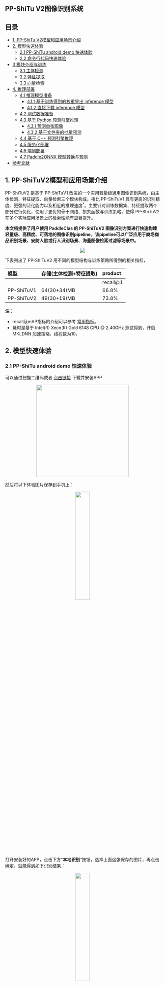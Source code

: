 ## PP-ShiTu V2图像识别系统

## 目录

- [1. PP-ShiTu V2模型和应用场景介绍](#1-pp-shituv2模型和应用场景介绍)
- [2. 模型快速体验](#2-模型快速体验)
  - [2.1 PP-ShiTu android demo 快速体验](#21-pp-shitu-android-demo-快速体验)
  - [2.2 命令行代码快速体验](#22-命令行代码快速体验)
- [3 模块介绍与训练](#3-模块介绍与训练)
  - [3.1 主体检测](#31-主体检测)
  - [3.2 特征提取](#32-特征提取)
  - [3.3 向量检索](#33-向量检索)
- [4. 推理部署](#4-推理部署)
  - [4.1 推理模型准备](#41-推理模型准备)
    - [4.1.1 基于训练得到的权重导出 inference 模型](#411-基于训练得到的权重导出-inference-模型)
    - [4.1.2 直接下载 inference 模型](#412-直接下载-inference-模型)
  - [4.2 测试数据准备](#42-测试数据准备)
  - [4.3 基于 Python 预测引擎推理](#43-基于-python-预测引擎推理)
    - [4.3.1 预测单张图像](#431-预测单张图像)
    - [4.3.2 基于文件夹的批量预测](#432-基于文件夹的批量预测)
  - [4.4 基于 C++ 预测引擎推理](#44-基于-c-预测引擎推理)
  - [4.5 服务化部署](#45-服务化部署)
  - [4.6 端侧部署](#46-端侧部署)
  - [4.7 Paddle2ONNX 模型转换与预测](#47-paddle2onnx-模型转换与预测)
- [参考文献](#参考文献)

## 1. PP-ShiTuV2模型和应用场景介绍

PP-ShiTuV2 是基于 PP-ShiTuV1 改进的一个实用轻量级通用图像识别系统，由主体检测、特征提取、向量检索三个模块构成，相比 PP-ShiTuV1 具有更高的识别精度、更强的泛化能力以及相近的推理速度<sup>*</sup>。主要针对训练数据集、特征提取两个部分进行优化，使用了更优的骨干网络、损失函数与训练策略，使得 PP-ShiTuV2 在多个实际应用场景上的检索性能有显著提升。

**本文档提供了用户使用 PaddleClas 的 PP-ShiTuV2 图像识别方案进行快速构建轻量级、高精度、可落地的图像识别pipeline。该pipeline可以广泛应用于商场商品识别场景、安防人脸或行人识别场景、海量图像检索过滤等场景中。**

<div align="center">
<img src="../../../images/structure.jpg" />
</div>

下表列出了 PP-ShiTuV2 用不同的模型结构与训练策略所得到的相关指标，

| 模型       | 存储(主体检测+特征提取) | product |
| :--------- | :---------------------- | :------------------ |
|            |                         | recall@1            |
| PP-ShiTuV1 | 64(30+34)MB             | 66.8%                 |
| PP-ShiTuV2 | 49(30+19)MB               | 73.8%                 |

**注：**
- recall及mAP指标的介绍可以参考 [常用指标](../../algorithm_introduction/ReID.md#22-常用指标)。
- 延时是基于 Intel(R) Xeon(R) Gold 6148 CPU @ 2.40GHz 测试得到，开启 MKLDNN 加速策略，线程数为10。

## 2. 模型快速体验

### 2.1 PP-ShiTu android demo 快速体验

可以通过扫描二维码或者 [点击链接](https://paddle-imagenet-models-name.bj.bcebos.com/demos/PP-ShiTu.apk) 下载并安装APP

<div align=center><img src="../../../images/quick_start/android_demo/PPShiTu_qrcode.png" width="300"/></div>

然后将以下体验图片保存到手机上：

<div align=center><img src="../../../images/recognition/drink_data_demo/test_images/nongfu_spring.jpeg" width=30% height=30% /></div>

打开安装好的APP，点击下方“**本地识别**”按钮，选择上面这张保存的图片，再点击确定，就能得到如下识别结果：

<div align=center><img src="../../../images/quick_start/android_demo/android_nongfu_spring.JPG" width=30% height=30%/></div>

更详细的说明参考[PP-ShiTu android demo功能说明](https://github.com/weisy11/PaddleClas/blob/develop/docs/zh_CN/quick_start/quick_start_recognition.md)

### 2.2 命令行代码快速体验

- 首先按照以下命令，安装paddlepaddle和faiss
  ```shell
  # 如果您的机器安装的是 CUDA9 或 CUDA10，请运行以下命令安装
  python3.7 -m pip install paddlepaddle-gpu -i https://mirror.baidu.com/pypi/simple

  # 如果您的机器是CPU，请运行以下命令安装
  python3.7 -m pip install paddlepaddle -i https://mirror.baidu.com/pypi/simple

  # 安装 faiss 库
  python3.7 -m pip install faiss-cpu==1.7.1post2
  ```

- 然后按照以下命令，安装paddleclas whl包
  ```shell
  # 进入到PaddleClas根目录下
  cd PaddleClas

  # 安装paddleclas
  python3.7 setup.py install
  ```

- 然后执行以下命令下载并解压好demo数据，最后执行命令体验索引库构建和图像识别

  ```shell
  # 下载并解压demo数据
  wget -nc https://paddle-imagenet-models-name.bj.bcebos.com/dygraph/rec/data/drink_dataset_v2.0.tar && tar -xf drink_dataset_v2.0.tar

  # 在命令行中构建索引库
  paddleclas --build_gallery=True --model_name="PP-ShiTuV2" \
  -o IndexProcess.image_root=./drink_dataset_v2.0/gallery/ \
  -o IndexProcess.index_dir=./drink_dataset_v2.0/index \
  -o IndexProcess.data_file=./drink_dataset_v2.0/gallery/drink_label.txt

  # 执行图像识别命令
  paddleclas --model_name=PP-ShiTuV2 --predict_type=shitu \
  -o Global.infer_imgs='./drink_dataset_v2.0/test_images/100.jpeg' \
  -o IndexProcess.index_dir='./drink_dataset_v2.0/index'
  ```

## 3 模块介绍与训练

### 3.1 主体检测

主体检测是目前应用非常广泛的一种检测技术，它指的是检测出图片中一个或者多个主体的坐标位置，然后将图像中的对应区域裁剪下来进行识别。主体检测是识别任务的前序步骤，输入图像经过主体检测后再进行识别，可以过滤复杂背景，有效提升识别精度。

考虑到检测速度、模型大小、检测精度等因素，最终选择 PaddleDetection 自研的轻量级模型 `PicoDet-LCNet_x2_5` 作为 PP-ShiTuV2 的主体检测模型

主体检测模型的数据集、训练、评估、推理等详细信息可以参考文档：[picodet_lcnet_x2_5_640_mainbody](../../training/PP-ShiTu/mainbody_detection.md)。

### 3.2 特征提取

特征提取是图像识别中的关键一环，它的作用是将输入的图片转化为固定维度的特征向量，用于后续的 [向量检索](./vector_search.md) 。考虑到特征提取模型的速度、模型大小、特征提取性能等因素，最终选择 PaddleClas 自研的 [`PPLCNetV2_base`](../ImageNet1k/PP-LCNetV2.md) 作为特征提取网络。相比 PP-ShiTuV1 所使用的 `PPLCNet_x2_5`， `PPLCNetV2_base` 基本保持了较高的分类精度，并减少了40%的推理时间<sup>*</sup>。

**注：** <sup>*</sup>推理环境基于 Intel(R) Xeon(R) Gold 6271C CPU @ 2.60GHz 硬件平台，OpenVINO 推理平台。

在实验过程中我们也发现可以对 `PPLCNetV2_base` 进行适当的改进，在保持速度基本不变的情况下，让其在识别任务中得到更高的性能，包括：去掉 `PPLCNetV2_base` 末尾的 `ReLU` 和 `FC`、将最后一个 stage(RepDepthwiseSeparable) 的 stride 改为1。

特征提取模型的数据集、训练、评估、推理等详细信息可以参考文档：[PPLCNetV2_base_ShiTu](../../training/PP-ShiTu/feature_extraction.md)。

### 3.3 向量检索

向量检索技术在图像识别、图像检索中应用比较广泛。其主要目标是对于给定的查询向量，在已经建立好的向量库中进行特征向量的相似度或距离计算，返回候选向量的相似度排序结果。

在 PP-ShiTuV2 识别系统中，我们使用了 [Faiss](https://github.com/facebookresearch/faiss) 向量检索开源库对此部分进行支持，其具有适配性好、安装方便、算法丰富、同时支持CPU与GPU的优点。

PP-ShiTuV2 系统中关于 Faiss 向量检索库的安装及使用可以参考文档：[vector search](../../deployment/PP-ShiTu/vector_search.md)。

## 4. 推理部署

### 4.1 推理模型准备
Paddle Inference 是飞桨的原生推理库， 作用于服务器端和云端，提供高性能的推理能力。相比于直接基于预训练模型进行预测，Paddle Inference可使用 MKLDNN、CUDNN、TensorRT 进行预测加速，从而实现更优的推理性能。更多关于 Paddle Inference 推理引擎的介绍，可以参考 [Paddle Inference官网教程](https://www.paddlepaddle.org.cn/documentation/docs/zh/guides/infer/inference/inference_cn.html)。

当使用 Paddle Inference 推理时，加载的模型类型为 inference 模型。本案例提供了两种获得 inference 模型的方法，如果希望得到和文档相同的结果，请选择 [直接下载 inference 模型](#412-直接下载-inference-模型) 的方式。

#### 4.1.1 基于训练得到的权重导出 inference 模型
- 主体检测模型权重导出请参考文档 [主体检测推理模型准备](../../training/PP-ShiTu/mainbody_detection.md#41-推理模型准备)，或者参照 [4.1.2](#412-直接下载-inference-模型) 直接下载解压即可。

- 特征提取模型权重导出可以参考以下命令：
  ```shell
  python3.7 tools/export_model.py \
  -c ./ppcls/configs/GeneralRecognitionV2/GeneralRecognitionV2_PPLCNetV2_base.yaml \
  -o Global.pretrained_model="https://paddle-imagenet-models-name.bj.bcebos.com/dygraph/rec/models/pretrain/PPShiTuV2/general_PPLCNetV2_base_pretrained_v1.0.pdparams" \
  -o Global.save_inference_dir=deploy/models/GeneralRecognitionV2_PPLCNetV2_base
  ```
  执行完该脚本后会在 `deploy/models/` 下生成 `GeneralRecognitionV2_PPLCNetV2_base` 文件夹，具有如下文件结构：

  ```log
  deploy/models/
  ├── GeneralRecognitionV2_PPLCNetV2_base
  │   ├── inference.pdiparams
  │   ├── inference.pdiparams.info
  │   └── inference.pdmodel
  ```

#### 4.1.2 直接下载 inference 模型

[4.1.1 小节](#411-基于训练得到的权重导出-inference-模型) 提供了导出 inference 模型的方法，此处提供我们导出好的 inference 模型，可以按以下命令，下载模型到指定位置解压进行体验。

```shell
cd deploy/models

# 下载主体检测inference模型并解压
wget -nc https://paddle-imagenet-models-name.bj.bcebos.com/dygraph/rec/models/inference/picodet_PPLCNet_x2_5_mainbody_lite_v1.0_infer.tar && tar -xf picodet_PPLCNet_x2_5_mainbody_lite_v1.0_infer.tar

# 下载特征提取inference模型并解压
wget -nc https://paddle-imagenet-models-name.bj.bcebos.com/dygraph/rec/models/inference/PP-ShiTuV2/general_PPLCNetV2_base_pretrained_v1.0_infer.tar && tar -xf general_PPLCNetV2_base_pretrained_v1.0_infer.tar
```

### 4.2 测试数据准备

准备好主体检测、特征提取模型之后，还需要准备作为输入的测试数据，可以执行以下命令下载并解压测试数据。

```shell
# 返回deploy
cd ../

# 下载测试数据drink_dataset_v2.0，并解压
wget -nc https://paddle-imagenet-models-name.bj.bcebos.com/dygraph/rec/data/drink_dataset_v2.0.tar && tar -xf drink_dataset_v2.0.tar
```

### 4.3 基于 Python 预测引擎推理

#### 4.3.1 预测单张图像

然后执行以下命令对单张图像 `./drink_dataset_v2.0/test_images/100.jpeg` 进行识别。

```shell
# 执行下面的命令使用 GPU 进行预测
python3.7 python/predict_system.py -c configs/inference_general.yaml -o Global.infer_imgs="./drink_dataset_v2.0/test_images/100.jpeg"

# 执行下面的命令使用 CPU 进行预测
python3.7 python/predict_system.py -c configs/inference_general.yaml -o Global.infer_imgs="./drink_dataset_v2.0/test_images/100.jpeg" -o Global.use_gpu=False
```

最终输出结果如下。

```log
[{'bbox': [437, 71, 660, 728], 'rec_docs': '元气森林', 'rec_scores': 0.7740249}, {'bbox': [221, 72, 449, 701], 'rec_docs': '元气森林', 'rec_scores': 0.6950992}, {'bbox': [794, 104, 979, 652], 'rec_docs': '元气森林', 'rec_scores': 0.6305153}]
```

#### 4.3.2 基于文件夹的批量预测

如果希望预测文件夹内的图像，可以直接修改配置文件中的 Global.infer_imgs 字段，也可以通过下面的 -o 参数修改对应的配置。

```shell
# 使用下面的命令使用 GPU 进行预测
python3.7 python/predict_system.py -c configs/inference_general.yaml -o Global.infer_imgs="./drink_dataset_v2.0/test_images"
# 使用下面的命令使用 CPU 进行预测
python3.7 python/predict_system.py -c configs/inference_general.yaml -o Global.infer_imgs="./drink_dataset_v2.0/test_images" -o Global.use_gpu=False
```

终端中会输出该文件夹内所有图像的分类结果，如下所示。

```log
...
[{'bbox': [0, 0, 600, 600], 'rec_docs': '红牛-强化型', 'rec_scores': 0.74081033}]
Inference: 120.39852142333984 ms per batch image
[{'bbox': [0, 0, 514, 436], 'rec_docs': '康师傅矿物质水', 'rec_scores': 0.6918598}]
Inference: 32.045602798461914 ms per batch image
[{'bbox': [138, 40, 573, 1198], 'rec_docs': '乐虎功能饮料', 'rec_scores': 0.68214047}]
Inference: 113.41428756713867 ms per batch image
[{'bbox': [328, 7, 467, 272], 'rec_docs': '脉动', 'rec_scores': 0.60406065}]
Inference: 122.04337120056152 ms per batch image
[{'bbox': [242, 82, 498, 726], 'rec_docs': '味全_每日C', 'rec_scores': 0.5428652}]
Inference: 37.95266151428223 ms per batch image
[{'bbox': [437, 71, 660, 728], 'rec_docs': '元气森林', 'rec_scores': 0.7740249}, {'bbox': [221, 72, 449, 701], 'rec_docs': '元气森林', 'rec_scores': 0.6950992}, {'bbox': [794, 104, 979, 652], 'rec_docs': '元气森林', 'rec_scores': 0.6305153}]
...
```

其中 `bbox` 表示检测出的主体所在位置，`rec_docs` 表示索引库中与检测框最为相似的类别，`rec_scores` 表示对应的相似度。

### 4.4 基于 C++ 预测引擎推理
PaddleClas 提供了基于 C++ 预测引擎推理的示例，您可以参考 [服务器端 C++ 预测](../../../../deploy/cpp_shitu/readme.md) 来完成相应的推理部署。如果您使用的是 Windows 平台，可以参考 [基于 Visual Studio 2019 Community CMake 编译指南](../../deployment/image_classification/cpp/windows.md) 完成相应的预测库编译和模型预测工作。

### 4.5 服务化部署
Paddle Serving 提供高性能、灵活易用的工业级在线推理服务。Paddle Serving 支持 RESTful、gRPC、bRPC 等多种协议，提供多种异构硬件和多种操作系统环境下推理解决方案。更多关于Paddle Serving 的介绍，可以参考 [Paddle Serving 代码仓库](https://github.com/PaddlePaddle/Serving)。

PaddleClas 提供了基于 Paddle Serving 来完成模型服务化部署的示例，您可以参考 [模型服务化部署](../../deployment/PP-ShiTu/paddle_serving.md) 来完成相应的部署工作。

### 4.6 端侧部署
Paddle Lite 是一个高性能、轻量级、灵活性强且易于扩展的深度学习推理框架，定位于支持包括移动端、嵌入式以及服务器端在内的多硬件平台。更多关于 Paddle Lite 的介绍，可以参考 [Paddle Lite 代码仓库](https://github.com/PaddlePaddle/Paddle-Lite)。

### 4.7 Paddle2ONNX 模型转换与预测
Paddle2ONNX 支持将 PaddlePaddle 模型格式转化到 ONNX 模型格式。通过 ONNX 可以完成将 Paddle 模型到多种推理引擎的部署，包括TensorRT/OpenVINO/MNN/TNN/NCNN，以及其它对 ONNX 开源格式进行支持的推理引擎或硬件。更多关于 Paddle2ONNX 的介绍，可以参考 [Paddle2ONNX 代码仓库](https://github.com/PaddlePaddle/Paddle2ONNX)。

PaddleClas 提供了基于 Paddle2ONNX 来完成 inference 模型转换 ONNX 模型并作推理预测的示例，您可以参考 [Paddle2ONNX 模型转换与预测](../../deployment/image_classification/paddle2onnx.md) 来完成相应的部署工作。

## 参考文献
1. Schall, Konstantin, et al. "GPR1200: A Benchmark for General-Purpose Content-Based Image Retrieval." International Conference on Multimedia Modeling. Springer, Cham, 2022.
2. Luo, Hao, et al. "A strong baseline and batch normalization neck for deep person re-identification." IEEE Transactions on Multimedia 22.10 (2019): 2597-2609.
